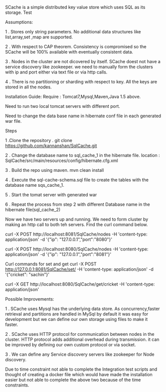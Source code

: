                               

SCache is a simple distributed key value store which uses SQL as its storage. Test

Assumptions:

1 . Stores only string parameters. No additional data structures like list,array,set ,map are supported.

2 . With respect to CAP theorem. Consistency is compromised so the SCache will be 100% available with eventually consistent data.

3 . Nodes in the cluster are not dicovered by itself. SCache doest not have a service discovery like zookeeper. we need to manually form the clusters with ip and port either via text file or via http calls.

4 . There is no partitioning or sharding with respect to key. All the keys are stored in all the nodes. 

Installation Guide:
Require : Tomcat7,Mysql,Maven,Java 1.5 above.


Need to run two local tomcat servers with different port. 

Need to change the data base name in hibernate conf file in each generated war file. 

Steps
  
  
  1 .Clone the repository . git clone https://github.com/kannanshan/SqlCache.git
  
  
  2 . Change the database name to sql_cache_1 in the hibernate file. location : SqlCache/src/main/resources/config/hibernate.cfg.xml
  
  
  3 . Build the repo using maven. mvn clean install
  
  
  4 . Execute the sql-cache-schema.sql file to create the tables with the database name sqs_cache_1.
  
  
  5 . Start the tomat server with generated war  
  
  
  6 . Repeat the process from step 2 with different Database name in the hibernate file(sql_cache_2)

 Now we have two servers up and running. We need to form cluster by making an http call to both teh servers.
 Find the curl command below.
 
 curl -X POST http://localhost:8081/SqlCache/nodes -H 'content-type: application/json' -d '{"ip": "127.0.0.1","port":"8080"}'

curl -X POST http://localhost:8080/SqlCache/nodes -H 'content-type: application/json' -d '{"ip": "127.0.0.1","port":"8081"}'

Curl commands for set and get
curl -X POST http://127.0.0.1:8081/SqlCache/set/ -H 'content-type: application/json' -d '{"cricket": "sachin"}'

curl -X GET http://localhost:8080/SqlCache/get/cricket -H 'content-type: application/json'

Possible Improvements:

1 . SCache uses Mysql has the underlying data store. As concurrency,faster retrieval and partitions are handled in MySql by default it was easy for development but we can define our own storage using files to make it faster.


2 . SCache uses HTTP protocol for communication between nodes in the cluster. HTTP protocol adds additional overhead during transmission. it can be improved by defining our own custom protocol or via socket.


3 . We can define any Service discovery servers like zookeeper for Node discovery.


Due to time constraint not able to complete the Integration test scripts and thought of creating a docker file which would have made the installation easier but not able to complete the above two because of the time constraints. 
 

